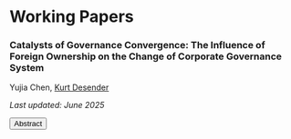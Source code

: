 # Working Papers

### Catalysts of Governance Convergence: The Influence of Foreign Ownership on the Change of Corporate Governance System 

Yujia Chen, <a href="https://business.uc3m.es/en/faculty/profesor/perfil/kurt-desender">Kurt Desender</a>

_Last updated: June 2025_

<button onclick="toggleAbstract()" style="margin-bottom: 10px;">Abstract</button>

<div id="abstract" style="display: none; border-left: 3px solid #ccc; padding-left: 10px; margin-bottom: 20px; text-align: justify;">
This study investigates how foreign institutional investors influence the structural transformation of corporate governance (CG) systems in Japan, a stakeholder-oriented economy. We examine whether Anglo-American foreign ownership increases the likelihood of firms adopting the U.S.-style “audit committee” system, replacing Japan’s traditional dual-board “auditor board” system. Our findings indicate that active foreign investors, particularly from Anglo-American governance systems where unitary boards with audit committees are the norm, play a pivotal role in driving this transition. The effect is amplified in firms with high information asymmetry, where enhanced board oversight can mitigate governance risks. Conversely, firms that are deeply embedded in Japan’s traditional governance model, characterized by cross-shareholdings and long-term employment ties, exhibit stronger resistance to CG system change. Finally, we find that the adoption of the audit committee system is not merely symbolic when active foreign ownership is high. Rather than making superficial adjustments, firms substantively enhance board independence, signaling meaningful governance reform beyond baseline compliance requirements.
</div>

<script>
function toggleAbstract() {
  var x = document.getElementById("abstract");
  var btn = event.target;
  if (x.style.display === "none") {
    x.style.display = "block";
    btn.textContent = "Hide Abstract";
  } else {
    x.style.display = "none";
    btn.textContent = "Show Abstract";
  }
}
</script>
